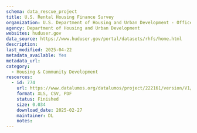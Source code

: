 ```yaml
---
schema: data_rescue_project 
title: U.S. Rental Housing Finance Survey
organization: U.S. Department of Housing and Urban Development - Office of Policy Development and Research
agency: Department of Housing and Urban Development
websites: huduser.gov
data_source: https://www.huduser.gov/portal/datasets/rhfs/home.html
description: 
last_modified: 2025-04-22
metadata_available: Yes
metadata_url: 
category:
  - Housing & Community Development 
resources:
  - id: 774
    url: https://www.datalumos.org/datalumos/project/222161/version/V1/view
    format: XLS, CSV, PDF
    status: Finished
    size: 0.034
    download_date: 2025-02-27
    maintainer: DL
    notes: 
---
```

